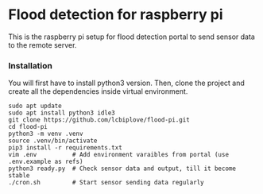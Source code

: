 # Flood detection for raspberry pi

This is the raspberry pi setup for flood detection portal to send sensor data to the remote server.

### Installation
You will first have to install python3 version. Then, clone the project and create all the dependencies inside virtual environment.
```
sudo apt update
sudo apt install python3 idle3
git clone https://github.com/lcbiplove/flood-pi.git
cd flood-pi
python3 -m venv .venv
source .venv/bin/activate
pip3 install -r requirements.txt
vim .env          # Add environment varaibles from portal (use .env.example as refs)
python3 ready.py  # Check sensor data and output, till it become stable
./cron.sh         # Start sensor sending data regularly
```
